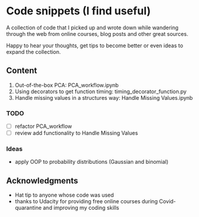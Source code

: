 # Code snippets (I find useful)

A collection of code that I picked up and wrote down while wandering through the web from online courses, blog posts and other great sources. 

Happy to hear your thoughts, get tips to become better or even ideas to expand the collection. 

## Content

1. Out-of-the-box PCA: PCA_workflow.ipynb
1. Using decorators to get function timing: timing_decorator_function.py
1. Handle missing values in a structures way: Handle Missing Values.ipynb 


### TODO

- [ ] refactor PCA_workflow
- [ ] review add functionality to Handle Missing Values

### Ideas

- apply OOP to probability distributions (Gaussian and binomial) 


## Acknowledgments

* Hat tip to anyone whose code was used
* thanks to Udacity for providing free online courses during Covid-quarantine and improving my coding skills 
